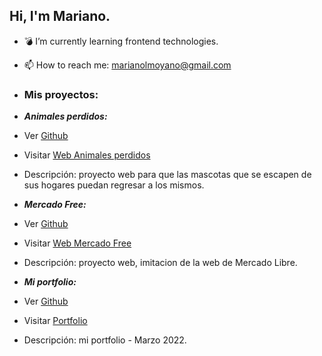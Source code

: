 ## Hi, I'm Mariano.

- 💣 I’m currently learning frontend technologies.
- 📫 How to reach me: marianolmoyano@gmail.com


- ### Mis proyectos:

- ***Animales perdidos:***
- Ver [Github](https://github.com/MarianoMoyano/Animales-perdidos)
- Visitar [Web Animales perdidos](https://marianomoyano.github.io/Animales-perdidos/index.html)
- Descripción: proyecto web para que las mascotas que se escapen de sus hogares puedan regresar a los mismos.

- ***Mercado Free:***
- Ver [Github](https://github.com/MarianoMoyano/Mercado-free)
- Visitar [Web Mercado Free]()
- Descripción: proyecto web, imitacion de la web de Mercado Libre.

- ***Mi portfolio:***
- Ver [Github]()
- Visitar [Portfolio](https://marianomoyano.github.io/Animales-perdidos/index.html)
- Descripción: mi portfolio - Marzo 2022.
